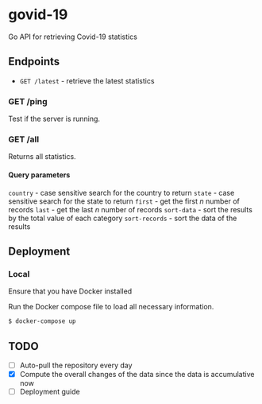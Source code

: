 # govid-19

Go API for retrieving Covid-19 statistics

## Endpoints

- `GET /latest` - retrieve the latest statistics

### GET /ping

Test if the server is running.

### GET /all

Returns all statistics. 

#### Query parameters

`country` -  case sensitive search for the country to return
`state` - case sensitive search for the state to return
`first` - get the first *n* number of records
`last` - get the last *n* number of records
`sort-data` - sort the results by the total value of each category
`sort-records` - sort the data of the results

## Deployment

### Local

Ensure that you have Docker installed

Run the Docker compose file to load all necessary information.

```bash
$ docker-compose up
```

## TODO

- [ ] Auto-pull the repository every day
- [X] Compute the overall changes of the data since the data is accumulative now
- [ ] Deployment guide
